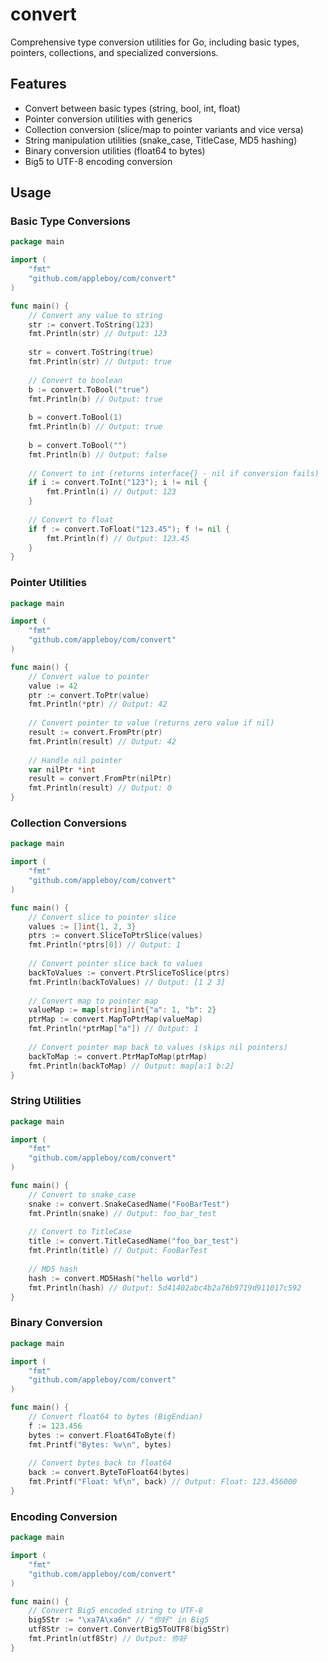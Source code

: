 
# convert

Comprehensive type conversion utilities for Go, including basic types, pointers, collections, and specialized conversions.

## Features

- Convert between basic types (string, bool, int, float)
- Pointer conversion utilities with generics
- Collection conversion (slice/map to pointer variants and vice versa)
- String manipulation utilities (snake_case, TitleCase, MD5 hashing)
- Binary conversion utilities (float64 to bytes)
- Big5 to UTF-8 encoding conversion

## Usage

### Basic Type Conversions

```go
package main

import (
    "fmt"
    "github.com/appleboy/com/convert"
)

func main() {
    // Convert any value to string
    str := convert.ToString(123)
    fmt.Println(str) // Output: 123
    
    str = convert.ToString(true)
    fmt.Println(str) // Output: true
    
    // Convert to boolean
    b := convert.ToBool("true")
    fmt.Println(b) // Output: true
    
    b = convert.ToBool(1)
    fmt.Println(b) // Output: true
    
    b = convert.ToBool("")
    fmt.Println(b) // Output: false
    
    // Convert to int (returns interface{} - nil if conversion fails)
    if i := convert.ToInt("123"); i != nil {
        fmt.Println(i) // Output: 123
    }
    
    // Convert to float
    if f := convert.ToFloat("123.45"); f != nil {
        fmt.Println(f) // Output: 123.45
    }
}
```

### Pointer Utilities

```go
package main

import (
    "fmt"
    "github.com/appleboy/com/convert"
)

func main() {
    // Convert value to pointer
    value := 42
    ptr := convert.ToPtr(value)
    fmt.Println(*ptr) // Output: 42
    
    // Convert pointer to value (returns zero value if nil)
    result := convert.FromPtr(ptr)
    fmt.Println(result) // Output: 42
    
    // Handle nil pointer
    var nilPtr *int
    result = convert.FromPtr(nilPtr)
    fmt.Println(result) // Output: 0
}
```

### Collection Conversions

```go
package main

import (
    "fmt"
    "github.com/appleboy/com/convert"
)

func main() {
    // Convert slice to pointer slice
    values := []int{1, 2, 3}
    ptrs := convert.SliceToPtrSlice(values)
    fmt.Println(*ptrs[0]) // Output: 1
    
    // Convert pointer slice back to values
    backToValues := convert.PtrSliceToSlice(ptrs)
    fmt.Println(backToValues) // Output: [1 2 3]
    
    // Convert map to pointer map
    valueMap := map[string]int{"a": 1, "b": 2}
    ptrMap := convert.MapToPtrMap(valueMap)
    fmt.Println(*ptrMap["a"]) // Output: 1
    
    // Convert pointer map back to values (skips nil pointers)
    backToMap := convert.PtrMapToMap(ptrMap)
    fmt.Println(backToMap) // Output: map[a:1 b:2]
}
```

### String Utilities

```go
package main

import (
    "fmt"
    "github.com/appleboy/com/convert"
)

func main() {
    // Convert to snake_case
    snake := convert.SnakeCasedName("FooBarTest")
    fmt.Println(snake) // Output: foo_bar_test
    
    // Convert to TitleCase
    title := convert.TitleCasedName("foo_bar_test")
    fmt.Println(title) // Output: FooBarTest
    
    // MD5 hash
    hash := convert.MD5Hash("hello world")
    fmt.Println(hash) // Output: 5d41402abc4b2a76b9719d911017c592
}
```

### Binary Conversion

```go
package main

import (
    "fmt"
    "github.com/appleboy/com/convert"
)

func main() {
    // Convert float64 to bytes (BigEndian)
    f := 123.456
    bytes := convert.Float64ToByte(f)
    fmt.Printf("Bytes: %v\n", bytes)
    
    // Convert bytes back to float64
    back := convert.ByteToFloat64(bytes)
    fmt.Printf("Float: %f\n", back) // Output: Float: 123.456000
}
```

### Encoding Conversion

```go
package main

import (
    "fmt"
    "github.com/appleboy/com/convert"
)

func main() {
    // Convert Big5 encoded string to UTF-8
    big5Str := "\xa7A\xa6n" // "你好" in Big5
    utf8Str := convert.ConvertBig5ToUTF8(big5Str)
    fmt.Println(utf8Str) // Output: 你好
}
```
